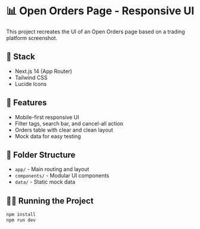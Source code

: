 # 📊 Open Orders Page - Responsive UI

This project recreates the UI of an Open Orders page based on a trading platform screenshot.

## 🚀 Stack
- Next.js 14 (App Router)
- Tailwind CSS
- Lucide Icons

## 📱 Features
- Mobile-first responsive UI
- Filter tags, search bar, and cancel-all action
- Orders table with clear and clean layout
- Mock data for easy testing

## 📁 Folder Structure
- `app/` - Main routing and layout
- `components/` - Modular UI components
- `data/` - Static mock data

## 🧑‍💻 Running the Project
```bash
npm install
npm run dev
